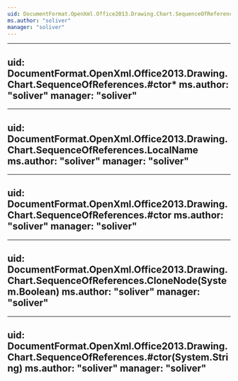 ```yaml
---
uid: DocumentFormat.OpenXml.Office2013.Drawing.Chart.SequenceOfReferences
ms.author: "soliver"
manager: "soliver"
---
```


---
uid: DocumentFormat.OpenXml.Office2013.Drawing.Chart.SequenceOfReferences.#ctor*
ms.author: "soliver"
manager: "soliver"
---

---
uid: DocumentFormat.OpenXml.Office2013.Drawing.Chart.SequenceOfReferences.LocalName
ms.author: "soliver"
manager: "soliver"
---

---
uid: DocumentFormat.OpenXml.Office2013.Drawing.Chart.SequenceOfReferences.#ctor
ms.author: "soliver"
manager: "soliver"
---

---
uid: DocumentFormat.OpenXml.Office2013.Drawing.Chart.SequenceOfReferences.CloneNode(System.Boolean)
ms.author: "soliver"
manager: "soliver"
---

---
uid: DocumentFormat.OpenXml.Office2013.Drawing.Chart.SequenceOfReferences.#ctor(System.String)
ms.author: "soliver"
manager: "soliver"
---

